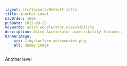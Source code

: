 ```yaml
---
layout: src/layouts/Default.astro
title: Another Level
navOrder: 1000
pubDate: 2022-09-23
keywords: astro accelerator,accessibility
description: Astro Accelerator accessibility features.
bannerImage:
    src: /img/surface-accessories.png
    alt: Dummy image
---
```


Another level
